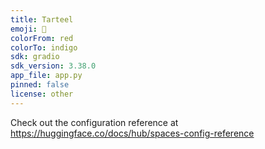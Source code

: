 ```yaml
---
title: Tarteel
emoji: 👀
colorFrom: red
colorTo: indigo
sdk: gradio
sdk_version: 3.38.0
app_file: app.py
pinned: false
license: other
---
```


Check out the configuration reference at https://huggingface.co/docs/hub/spaces-config-reference
